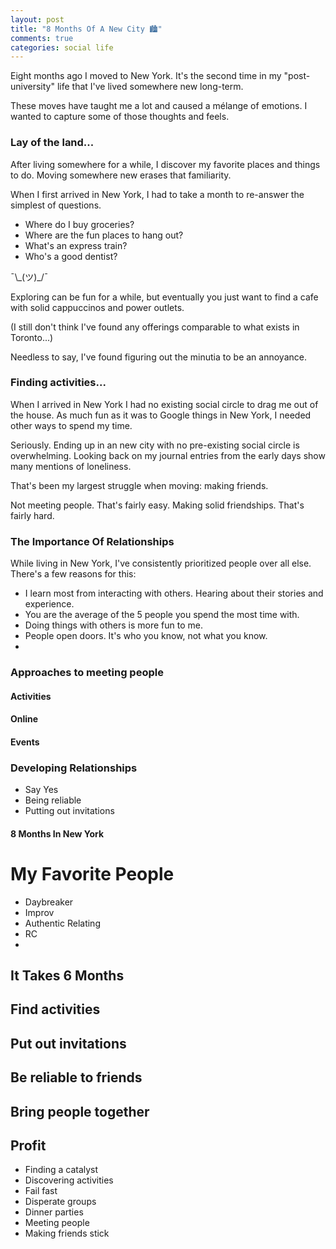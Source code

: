 ```yaml
---
layout: post
title: "8 Months Of A New City 🏙"
comments: true
categories: social life
---
```


Eight months ago I moved to New York. It's the second time in my "post-university" life that I've lived somewhere new long-term.

These moves have taught me a lot and caused a mélange of emotions. I wanted to capture some of those thoughts and feels.

### Lay of the land...

After living somewhere for a while, I discover my favorite places and things to do.
Moving somewhere new erases that familiarity.

When I first arrived in New York, I had to take a month to re-answer the simplest of questions.

- Where do I buy groceries?
- Where are the fun places to hang out?
- What's an express train?
- Who's a good dentist?

 ¯\\\_(ツ)\_/¯

Exploring can be fun for a while, but eventually you just want to find a cafe with solid cappuccinos and power outlets.

(I still don't think I've found any offerings comparable to what exists in Toronto...)

Needless to say, I've found figuring out the minutia to be an annoyance.

### Finding activities...

When I arrived in New York I had no existing social circle to drag me out of the house. As much fun as it was to Google things in New York, I needed other ways to spend my time.










Seriously. Ending up in an new city with no pre-existing social circle is overwhelming. Looking back on my journal entries from the early days show many mentions of loneliness.

That's been my largest struggle when moving: making friends.

Not meeting people. That's fairly easy.
Making solid friendships. That's fairly hard.

### The Importance Of Relationships

While living in New York, I've consistently prioritized people over all else. There's a few reasons for this:

- I learn most from interacting with others. Hearing about their stories and experience.
- You are the average of the 5 people you spend the most time with.
- Doing things with others is more fun to me.
- People open doors. It's who you know, not what you know.
-

### Approaches to meeting people

#### Activities

#### Online

#### Events

### Developing Relationships

- Say Yes
- Being reliable
- Putting out invitations

#### 8 Months In New York

# My Favorite People

- Daybreaker
- Improv
- Authentic Relating
- RC
-






## It Takes 6 Months

## Find activities

## Put out invitations

## Be reliable to friends

## Bring people together

## Profit





- Finding a catalyst
- Discovering activities
- Fail fast
- Disperate groups
- Dinner parties
- Meeting people
- Making friends stick
